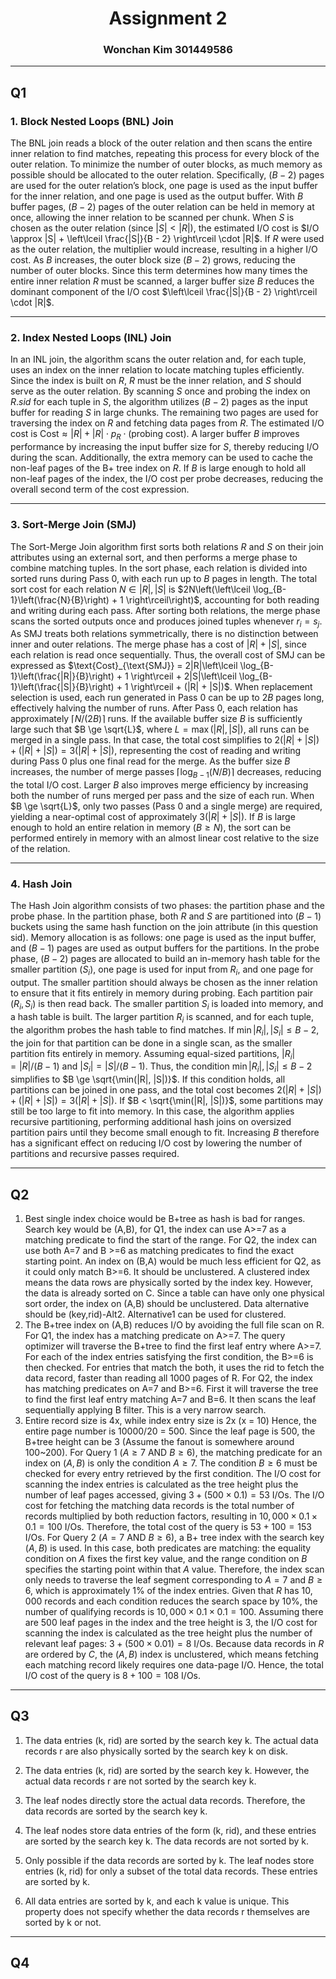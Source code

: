 <div><center><h1>Assignment 2</h1></center></div> <div><center><h3>Wonchan Kim 301449586</h3></center></div>

---

## Q1

### 1. Block Nested Loops (BNL) Join

The BNL join reads a block of the outer relation and then scans the entire inner relation to find matches, repeating this process for every block of the outer relation. To minimize the number of outer blocks, as much memory as possible should be allocated to the outer relation. Specifically, $(B - 2)$ pages are used for the outer relation’s block, one page is used as the input buffer for the inner relation, and one page is used as the output buffer. With $B$ buffer pages, $(B - 2)$ pages of the outer relation can be held in memory at once, allowing the inner relation to be scanned per chunk. When $S$ is chosen as the outer relation (since $|S| < |R|$), the estimated I/O cost is $I/O \approx |S| + \left\lceil \frac{|S|}{B - 2} \right\rceil \cdot |R|$. If $R$ were used as the outer relation, the multiplier would increase, resulting in a higher I/O cost. As $B$ increases, the outer block size $(B - 2)$ grows, reducing the number of outer blocks. Since this term determines how many times the entire inner relation $R$ must be scanned, a larger buffer size $B$ reduces the dominant component of the I/O cost $\left\lceil \frac{|S|}{B - 2} \right\rceil \cdot |R|$.

---

### 2. Index Nested Loops (INL) Join

In an INL join, the algorithm scans the outer relation and, for each tuple, uses an index on the inner relation to locate matching tuples efficiently. Since the index is built on $R$, $R$ must be the inner relation, and $S$ should serve as the outer relation. By scanning $S$ once and probing the index on $R.sid$ for each tuple in $S$, the algorithm utilizes $(B - 2)$ pages as the input buffer for reading $S$ in large chunks. The remaining two pages are used for traversing the index on $R$ and fetching data pages from $R$. The estimated I/O cost is $\text{Cost} \approx |R| + |R| \cdot p_R \cdot (\text{probing cost})$. A larger buffer $B$ improves performance by increasing the input buffer size for $S$, thereby reducing I/O during the scan. Additionally, the extra memory can be used to cache the non-leaf pages of the B+ tree index on $R$. If $B$ is large enough to hold all non-leaf pages of the index, the I/O cost per probe decreases, reducing the overall second term of the cost expression.

---

### 3. Sort-Merge Join (SMJ)

The Sort-Merge Join algorithm first sorts both relations $R$ and $S$ on their join attributes using an external sort, and then performs a merge phase to combine matching tuples. In the sort phase, each relation is divided into sorted runs during Pass 0, with each run up to $B$ pages in length. The total sort cost for each relation $N \in {|R|, |S|}$ is $2N\left(\left\lceil \log_{B-1}\left(\frac{N}{B}\right) + 1 \right\rceil\right)$, accounting for both reading and writing during each pass. After sorting both relations, the merge phase scans the sorted outputs once and produces joined tuples whenever $r_i = s_j$. As SMJ treats both relations symmetrically, there is no distinction between inner and outer relations. The merge phase has a cost of $|R| + |S|$, since each relation is read once sequentially. Thus, the overall cost of SMJ can be expressed as $\text{Cost}_{\text{SMJ}} = 2|R|\left\lceil \log_{B-1}\left(\frac{|R|}{B}\right) + 1 \right\rceil + 2|S|\left\lceil \log_{B-1}\left(\frac{|S|}{B}\right) + 1 \right\rceil + (|R| + |S|)$. When replacement selection is used, each run generated in Pass 0 can be up to $2B$ pages long, effectively halving the number of runs. After Pass 0, each relation has approximately $\lceil N / (2B) \rceil$ runs. If the available buffer size $B$ is sufficiently large such that $B \ge \sqrt{L}$, where $L = \max(|R|, |S|)$, all runs can be merged in a single pass. In that case, the total cost simplifies to $2(|R| + |S|) + (|R| + |S|) = 3(|R| + |S|)$, representing the cost of reading and writing during Pass 0 plus one final read for the merge. As the buffer size $B$ increases, the number of merge passes $\lceil \log_{B-1}(N/B) \rceil$ decreases, reducing the total I/O cost. Larger $B$ also improves merge efficiency by increasing both the number of runs merged per pass and the size of each run. When $B \ge \sqrt{L}$, only two passes (Pass 0 and a single merge) are required, yielding a near-optimal cost of approximately $3(|R| + |S|)$. If $B$ is large enough to hold an entire relation in memory ($B \ge N$), the sort can be performed entirely in memory with an almost linear cost relative to the size of the relation.

---

### 4. Hash Join

The Hash Join algorithm consists of two phases: the partition phase and the probe phase. In the partition phase, both $R$ and $S$ are partitioned into $(B - 1)$ buckets using the same hash function on the join attribute (in this question sid). Memory allocation is as follows: one page is used as the input buffer, and $(B - 1)$ pages are used as output buffers for the partitions. In the probe phase, $(B - 2)$ pages are allocated to build an in-memory hash table for the smaller partition ($S_i$), one page is used for input from $R_i$, and one page for output. The smaller partition should always be chosen as the inner relation to ensure that it fits entirely in memory during probing. Each partition pair $(R_i, S_i)$ is then read back. The smaller partition $S_i$ is loaded into memory, and a hash table is built. The larger partition $R_i$ is scanned, and for each tuple, the algorithm probes the hash table to find matches. If $\min{|R_i|, |S_i|} \le B - 2$, the join for that partition can be done in a single scan, as the smaller partition fits entirely in memory. Assuming equal-sized partitions, $|R_i| = |R| / (B - 1)$ and $|S_i| = |S| / (B - 1)$. Thus, the condition $\min{|R_i|, |S_i|} \le B - 2$ simplifies to $B \ge \sqrt{\min(|R|, |S|)}$. If this condition holds, all partitions can be joined in one pass, and the total cost becomes $2(|R| + |S|) + (|R| + |S|) = 3(|R| + |S|)$. If $B < \sqrt{\min(|R|, |S|)}$, some partitions may still be too large to fit into memory. In this case, the algorithm applies recursive partitioning, performing additional hash joins on oversized partition pairs until they become small enough to fit. Increasing $B$ therefore has a significant effect on reducing I/O cost by lowering the number of partitions and recursive passes required.

---
## Q2

1. Best single index choice would be B+tree as hash is bad for ranges. Search key would be (A,B), for Q1, the index can use A>=7 as a matching predicate to find the start of the range. For Q2, the index can use both A=7 and B >=6 as matching predicates to find the exact starting point. An index on (B,A) would be much less efficient for Q2, as it could only match B>=6. 
   It should be unclustered. A clustered index means the data rows are physically sorted by the index key. However, the data is already sorted on C. Since a table can have only one physical sort order, the index on (A,B) should be unclustered.
   Data alternative should be (key,rid)-Alt2. Alternative1 can be used for clustered. 
2. The B+tree index on (A,B) reduces I/O by avoiding the full file scan on R. 
   For Q1, the index has a matching predicate on A>=7. The query optimizer will traverse the B+tree to find the first leaf entry where A>=7. For each of the index entries satisfying the first condition, the B>=6 is then checked. For entries that match the both, it uses the rid to fetch the data record, faster than reading all 1000 pages of R. 
   For Q2, the index has matching predicates on A=7 and B>=6. First it will traverse the tree to find the first leaf entry matching A=7 and B=6. It then scans the leaf sequentially applying B filter. This is a very narrow search. 
3. Entire record size is 4x, while index entry size is 2x (x = 10)   Hence, the entire page number is 10000/20 = 500.
   Since the leaf page is 500, the B+tree height can be 3 (Assume the fanout is somewhere around 100~200).
   For Query 1 ($A \ge 7$ AND $B \ge 6$), the matching predicate for an index on $(A, B)$ is only the condition $A \ge 7$. The condition $B \ge 6$ must be checked for every entry retrieved by the first condition. The I/O cost for scanning the index entries is calculated as the tree height plus the number of leaf pages accessed, giving $3 + (500 \times 0.1) = 53$ I/Os. The I/O cost for fetching the matching data records is the total number of records multiplied by both reduction factors, resulting in $10{,}000 \times 0.1 \times 0.1 = 100$ I/Os. Therefore, the total cost of the query is $53 + 100 = 153$ I/Os.
   For Query 2 ($A = 7$ AND $B \ge 6$), a B+ tree index with the search key $(A, B)$ is used. In this case, both predicates are matching: the equality condition on $A$ fixes the first key value, and the range condition on $B$ specifies the starting point within that $A$ value. Therefore, the index scan only needs to traverse the leaf segment corresponding to $A = 7$ and $B \ge 6$, which is approximately 1% of the index entries. Given that $R$ has $10{,}000$ records and each condition reduces the search space by 10%, the number of qualifying records is $10{,}000 \times 0.1 \times 0.1 = 100$. Assuming there are $500$ leaf pages in the index and the tree height is $3$, the I/O cost for scanning the index is calculated as the tree height plus the number of relevant leaf pages: $3 + (500 \times 0.01) = 8$ I/Os. Because data records in $R$ are ordered by $C$, the $(A, B)$ index is unclustered, which means fetching each matching record likely requires one data-page I/O. Hence, the total I/O cost of the query is $8 + 100 = 108$ I/Os.


---
## Q3
1. The data entries (k, rid) are sorted by the search key k. The actual data records r are also physically sorted by the search key k on disk.
    
2. The data entries (k, rid) are sorted by the search key k. However, the actual data records r are not sorted by the search key k.
    
3. The leaf nodes directly store the actual data records. Therefore, the data records are sorted by the search key k.
    
4. The leaf nodes store data entries of the form (k, rid), and these entries are sorted by the search key k. The data records are not sorted by k.
    
5. Only possible if the data records are sorted by k. The leaf nodes store entries (k, rid) for only a subset of the total data records. These entries are sorted by k.
    
6. All data entries are sorted by k, and each k value is unique. This property does not specify whether the data records r themselves are sorted by k or not.

---
## Q4
